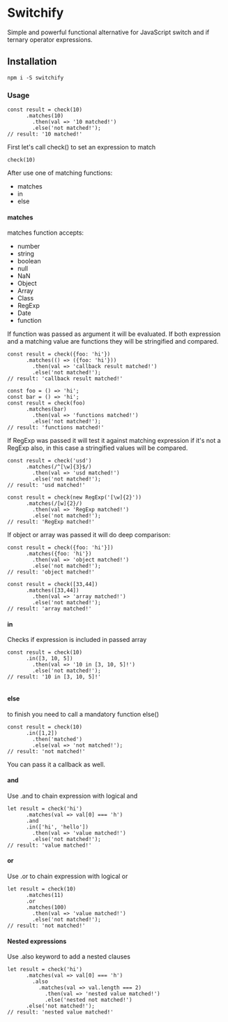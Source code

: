 # Switchify

Simple and powerful functional alternative for JavaScript switch and if ternary operator expressions.

## Installation

```
npm i -S switchify
```

### Usage

```
const result = check(10)
      .matches(10)
        .then(val => '10 matched!')
        .else('not matched!');
// result: '10 matched!'
```
First let's call check() to set an expression to match  
```
check(10)
```
After use one of matching functions:

- matches
- in
- else

#### matches

matches function accepts:
- number
- string
- boolean
- null
- NaN
- Object
- Array
- Class
- RegExp
- Date
- function

If function was passed as argument it will be evaluated. 
If both expression and a matching value are functions they will be stringified and compared.
```
const result = check({foo: 'hi'})
      .matches(() => ({foo: 'hi'}))
        .then(val => 'callback result matched!')
        .else('not matched!');      
// result: 'callback result matched!'

const foo = () => 'hi';
const bar = () => 'hi';
const result = check(foo)
      .matches(bar)
        .then(val => 'functions matched!')
        .else('not matched!');
// result: 'functions matched!'
```

If RegExp was passed it will test it against matching expression if it's not a RegExp also, 
in this case a stringified values will be compared. 
```
const result = check('usd')
      .matches(/^[\w]{3}$/)
        .then(val => 'usd matched!')
        .else('not matched!');
// result: 'usd matched!'

const result = check(new RegExp('[\w]{2}'))
      .matches(/[w]{2}/)
        .then(val => 'RegExp matched!')
        .else('not matched!');
// result: 'RegExp matched!'
```

If object or array was passed it will do deep comparison:
```
const result = check({foo: 'hi'}])
      .matches({foo: 'hi'})
        .then(val => 'object matched!')
        .else('not matched!');
// result: 'object matched!'

const result = check([33,44])
      .matches([33,44])
        .then(val => 'array matched!')
        .else('not matched!');
// result: 'array matched!'
```
#### in
Checks if expression is included in passed array
```
const result = check(10)
      .in([3, 10, 5])
        .then(val => '10 in [3, 10, 5]!')
        .else('not matched!');
// result: '10 in [3, 10, 5]!'
      
```
#### else
to finish you need to call a mandatory function else()
```
const result = check(10)
      .in([1,2])
        .then('matched')
        .else(val => 'not matched!');
// result: 'not matched!'
```
You can pass it a callback as well.

#### and
Use .and to chain expression with logical and
```
let result = check('hi')
      .matches(val => val[0] === 'h')
      .and
      .in(['hi', 'hello'])
        .then(val => 'value matched!')
        .else('not matched!');
// result: 'value matched!'
```

#### or
Use .or to chain expression with logical or
```
let result = check(10)
      .matches(11)
      .or
      .matches(100)
        .then(val => 'value matched!')
        .else('not matched!');
// result: 'not matched!'
```

#### Nested expressions
Use .also keyword to add a nested clauses
```
let result = check('hi')
      .matches(val => val[0] === 'h')
        .also
          .matches(val => val.length === 2)
            .then(val => 'nested value matched!')
            .else('nested not matched!')
      .else('not matched!');
// result: 'nested value matched!'
```
